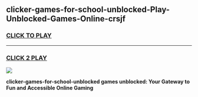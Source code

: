 
## clicker-games-for-school-unblocked-Play-Unblocked-Games-Online-crsjf
<h3>
<a href="https://premium76.site?title=clicker-games-for-school-unblocked&ref=24A">CLICK TO PLAY</a></h3>
<hr>

<h3>
<a href="https://premium76.site?title=clicker-games-for-school-unblocked&ref=24A">CLICK 2 PLAY</a>
  
</h3>

<a href="https://premium76.site?title=clicker-games-for-school-unblocked&ref=24A"><img src="https://clearcache.store/games.png"></a>


**clicker-games-for-school-unblocked games unblocked: Your Gateway to Fun and Accessible Online Gaming**

